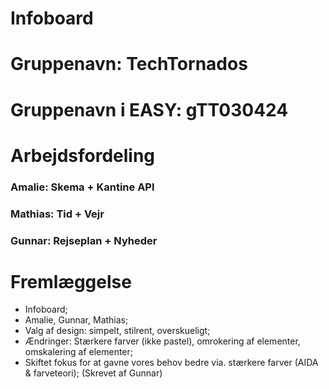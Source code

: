 # Infoboard
# Gruppenavn: TechTornados
# Gruppenavn i EASY: gTT030424

# Arbejdsfordeling
### Amalie: Skema + Kantine API
### Mathias: Tid + Vejr
### Gunnar: Rejseplan + Nyheder

# Fremlæggelse
* Infoboard; 
* Amalie, Gunnar, Mathias; 
* Valg af design: simpelt, stilrent, overskueligt; 
* Ændringer: Stærkere farver (ikke pastel), omrokering af elementer, omskalering af elementer; 
* Skiftet fokus for at gavne vores behov bedre via. stærkere farver (AIDA & farveteori);
(Skrevet af Gunnar)